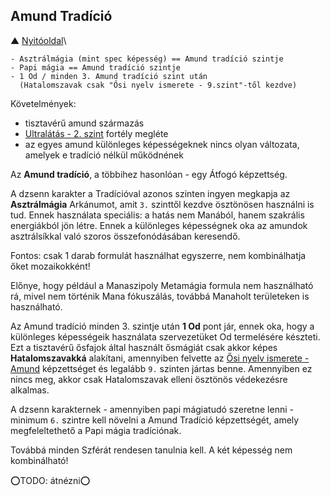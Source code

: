 ## Amund Tradíció

▲ [Nyitóoldal](start.md)\

```
- Asztrálmágia (mint spec képesség) == Amund tradíció szintje
- Papi mágia == Amund tradíció szintje
- 1 Od / minden 3. Amund tradíció szint után
  (Hatalomszavak csak "Ősi nyelv ismerete - 9.szint"-től kezdve)
```

Követelmények:
- tisztavérű amund származás
- [Ultralátás - 2. szint](fortelyok.erzekek/ultralatas.md) fortély megléte
- az egyes amund különleges képességeknek nincs olyan változata, amelyek e tradíció nélkül működnének

Az **Amund tradíció**, a többihez hasonlóan - egy Átfogó képzettség.

A dzsenn karakter a Tradícióval azonos szinten ingyen megkapja az **Asztrálmágia** Arkánumot, amit `3.` szinttől kezdve ösztönösen használni is tud. Ennek használata speciális: a hatás nem Manából, hanem szakrális energiákból jön létre. Ennek a különleges képességnek oka az amundok asztrálsíkkal való szoros összefonódásában keresendő.

Fontos: csak 1 darab formulát használhat egyszerre, nem kombinálhatja őket mozaikokként!

Előnye, hogy például a Manaszipoly Metamágia formula nem használható rá, mivel nem történik Mana fókuszálás, továbbá Manaholt területeken is használható.

Az Amund tradíció minden 3. szintje után **1 Od** pont jár, ennek oka, hogy a különleges képességeik használata szervezetüket Od termelésére készteti. Ezt a tisztavérű ősfajok által használt ősmágiát csak akkor képes **Hatalomszavakká** alakítani, amennyiben felvette az [Ősi nyelv ismerete - Amund](kepzettsegek/osi_nyelv_ismerete.md) képzettséget és legalább `9.` szinten jártas benne. Amennyiben ez nincs meg, akkor csak Hatalomszavak elleni ösztönös védekezésre alkalmas.

A dzsenn karakternek - amennyiben papi mágiatudó szeretne lenni - minimum `6.` szintre kell növelni a Amund Tradíció képzettségét, amely megfeleltethető a Papi mágia tradíciónak.

Továbbá minden Szférát rendesen tanulnia kell.  A két képesség nem kombinálható!

⭕TODO: átnézni⭕

